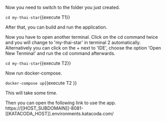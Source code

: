 Now you need to switch to the folder you just created.

`cd my-thai-star`{{execute T1}}

After that, you can build and run the application. 



Now you have to open another terminal. Click on the cd command twice and you will change to &#39;my-thai-star&#39; in terminal 2 automatically. Alternatively you can click on the + next to &#39;IDE&#39;, choose the option &#39;Open New Terminal&#39; and run the cd command afterwards. 


`cd my-thai-star`{{execute T2}}


Now run docker-compose.
 

`docker-compose up`{{execute T2 }}

This will take some time.


Then you can open the following link to use the app. 
https://[[HOST_SUBDOMAIN]]-8081-[[KATACODA_HOST]].environments.katacoda.com/
 

